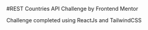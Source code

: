 #REST Countries API Challenge by Frontend Mentor

Challenge completed using ReactJs and TailwindCSS
